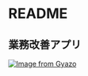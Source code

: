 # README

## 業務改善アプリ
[![Image from Gyazo](https://i.gyazo.com/484d34016d2881cf8d4df1c678a2e384.gif)](https://gyazo.com/484d34016d2881cf8d4df1c678a2e384)